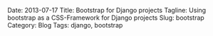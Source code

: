 Date: 2013-07-17
Title: Bootstrap for Django projects
Tagline: Using bootstrap as a CSS-Framework for Django projects
Slug: bootstrap
Category: Blog
Tags: django, bootstrap

